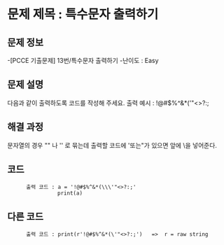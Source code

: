 # 문제 제목 : 특수문자 출력하기

## 문제 정보
-[PCCE 기출문제] 13번/특수문자 출력하기
-난이도 : Easy


## 문제 설명
다음과 같이 출력하도록 코드를 작성해 주세요.
          출력 예시 : !@#$%^&*(\'"<>?:;


## 해결 과정
문자열의 경우 "" 나 '' 로 묶는데 출력할 코드에 '또는"가 있으면 앞에 \을 넣어준다.

## 코드
          출력 코드 : a = '!@#$%^&*(\\\'"<>?:;'
                    print(a)

## 다른 코드
          출력 코드 : print(r'!@#$%^&*(\'"<>?:;')   =>  r = raw string

